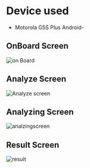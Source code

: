 # Device used 
- Motorola G5S Plus
Android- 
## OnBoard Screen

![on Board](https://user-images.githubusercontent.com/20228645/81318168-7120be00-90ab-11ea-91d3-cf78d1f7094f.png)

## Analyze Screen

![Analyze screen](https://user-images.githubusercontent.com/20228645/81316684-84cb2500-90a9-11ea-862a-b20d2827bf24.png)

## Analyzing Screen

![analzingscreen](https://user-images.githubusercontent.com/20228645/81316599-65cc9300-90a9-11ea-8676-7641470a1876.png)

## Result Screen

![result](https://user-images.githubusercontent.com/20228645/81317287-4a15bc80-90aa-11ea-9f83-d0d4ac363e79.png)
